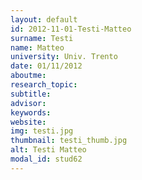 ```yaml
---
layout: default 
id: 2012-11-01-Testi-Matteo
surname: Testi
name: Matteo
university: Univ. Trento
date: 01/11/2012
aboutme: 
research_topic: 
subtitle: 
advisor: 
keywords: 
website: 
img: testi.jpg
thumbnail: testi_thumb.jpg
alt: Testi Matteo
modal_id: stud62
---
```

